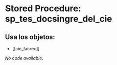 # Stored Procedure: sp_tes_docsingre_del_cie

## Usa los objetos:
- [[cie_facrec]]

*No code available.*
